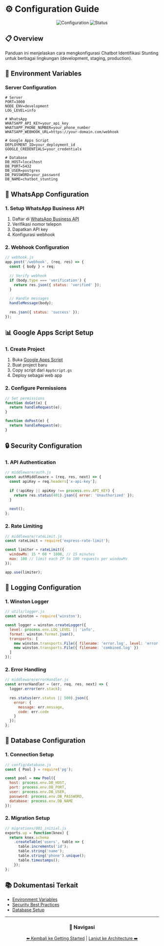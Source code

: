 # ⚙️ Configuration Guide

<div align="center">

![Configuration](https://img.shields.io/badge/Configuration-Guide-blue)
![Status](https://img.shields.io/badge/Status-Active-green)

</div>

## 📋 Overview

Panduan ini menjelaskan cara mengkonfigurasi Chatbot Identifikasi Stunting untuk berbagai lingkungan (development, staging, production).

## 🔧 Environment Variables

### Server Configuration
```env
# Server
PORT=3000
NODE_ENV=development
LOG_LEVEL=info

# WhatsApp
WHATSAPP_API_KEY=your_api_key
WHATSAPP_PHONE_NUMBER=your_phone_number
WHATSAPP_WEBHOOK_URL=https://your-domain.com/webhook

# Google Apps Script
DEPLOYMENT_ID=your_deployment_id
GOOGLE_CREDENTIALS=your_credentials

# Database
DB_HOST=localhost
DB_PORT=5432
DB_USER=postgres
DB_PASSWORD=your_password
DB_NAME=chatbot_stunting
```

## 📱 WhatsApp Configuration

### 1. Setup WhatsApp Business API
1. Daftar di [WhatsApp Business API](https://business.whatsapp.com)
2. Verifikasi nomor telepon
3. Dapatkan API key
4. Konfigurasi webhook

### 2. Webhook Configuration
```javascript
// webhook.js
app.post('/webhook', (req, res) => {
  const { body } = req;
  
  // Verify webhook
  if (body.type === 'verification') {
    return res.json({ status: 'verified' });
  }
  
  // Handle messages
  handleMessage(body);
  
  res.json({ status: 'success' });
});
```

## 📊 Google Apps Script Setup

### 1. Create Project
1. Buka [Google Apps Script](https://script.google.com)
2. Buat project baru
3. Copy script dari `AppScript.gs`
4. Deploy sebagai web app

### 2. Configure Permissions
```javascript
// Set permissions
function doGet(e) {
  return handleRequest(e);
}

function doPost(e) {
  return handleRequest(e);
}
```

## 🔒 Security Configuration

### 1. API Authentication
```javascript
// middleware/auth.js
const authMiddleware = (req, res, next) => {
  const apiKey = req.headers['x-api-key'];
  
  if (!apiKey || apiKey !== process.env.API_KEY) {
    return res.status(401).json({ error: 'Unauthorized' });
  }
  
  next();
};
```

### 2. Rate Limiting
```javascript
// middleware/rateLimit.js
const rateLimit = require('express-rate-limit');

const limiter = rateLimit({
  windowMs: 15 * 60 * 1000, // 15 minutes
  max: 100 // limit each IP to 100 requests per windowMs
});

app.use(limiter);
```

## 📝 Logging Configuration

### 1. Winston Logger
```javascript
// utils/logger.js
const winston = require('winston');

const logger = winston.createLogger({
  level: process.env.LOG_LEVEL || 'info',
  format: winston.format.json(),
  transports: [
    new winston.transports.File({ filename: 'error.log', level: 'error' }),
    new winston.transports.File({ filename: 'combined.log' })
  ]
});
```

### 2. Error Handling
```javascript
// middleware/errorHandler.js
const errorHandler = (err, req, res, next) => {
  logger.error(err.stack);
  
  res.status(err.status || 500).json({
    error: {
      message: err.message,
      code: err.code
    }
  });
};
```

## 🔄 Database Configuration

### 1. Connection Setup
```javascript
// config/database.js
const { Pool } = require('pg');

const pool = new Pool({
  host: process.env.DB_HOST,
  port: process.env.DB_PORT,
  user: process.env.DB_USER,
  password: process.env.DB_PASSWORD,
  database: process.env.DB_NAME
});
```

### 2. Migration Setup
```javascript
// migrations/001_initial.js
exports.up = function(knex) {
  return knex.schema
    .createTable('users', table => {
      table.increments('id');
      table.string('name');
      table.string('phone').unique();
      table.timestamps();
    });
};
```

## 📚 Dokumentasi Terkait

- [Environment Variables](../deployment/environment.md)
- [Security Best Practices](../security/best-practices.md)
- [Database Setup](../database/setup.md)

---

<div align="center">

### 🔗 Navigasi

[⬅️ Kembali ke Getting Started](README.md) | [Lanjut ke Architecture ➡️](../architecture/README.md)

</div> 